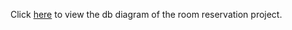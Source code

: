 Click [here](https://dbdiagram.io/d/RoomReservationDiagram-666fafd4a179551be6069648) to view the db diagram of the room reservation project.
